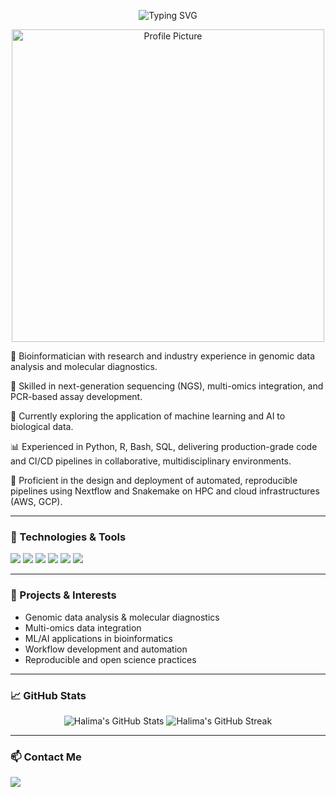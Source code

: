 <p align="center">
  <img src="https://readme-typing-svg.demolab.com?font=Fira+Code&duration=4000&pause=1000&center=true&vCenter=true&width=435&lines=Hi+%F0%9F%91%8B%2C+I'm+Halima+Salam;Bioinformatician+%7C+Genomics+%26+AI;NGS+%7C+Pipelines+%7C+Machine+Learning" alt="Typing SVG" />
</p>

<p align="center">
  <img src="https://www.pnnl.gov/sites/default/files/media/image/Picture4_0.jpg" width="500" alt="Profile Picture"/>
</p>

🔬 Bioinformatician with research and industry experience in genomic data analysis and molecular diagnostics. 

🧬 Skilled in next-generation sequencing (NGS), multi-omics integration, and PCR-based assay development. 

🧠 Currently exploring the application of machine learning and AI to biological data.  

📊 Experienced in Python, R, Bash, SQL, delivering production-grade code and CI/CD pipelines in collaborative, multidisciplinary environments.

🔁 Proficient in the design and deployment of automated, reproducible pipelines using Nextflow and Snakemake on HPC and cloud infrastructures (AWS, GCP). 


---

### 🧰 Technologies & Tools

<p>
  <img src="https://img.shields.io/badge/Language-Python-blue?style=flat&logo=python" />
  <img src="https://img.shields.io/badge/Language-R-75AADB?style=flat&logo=r" />
  <img src="https://img.shields.io/badge/Workflow-Nextflow-3B9C9C?style=flat" />
  <img src="https://img.shields.io/badge/Workflow-Snakemake-green?style=flat" />
  <img src="https://img.shields.io/badge/Tool-Git-orange?style=flat&logo=git" />
  <img src="https://img.shields.io/badge/Tool-Docker-blue?style=flat&logo=docker" />
</p>

---

### 🚀 Projects & Interests

- Genomic data analysis & molecular diagnostics  
- Multi-omics data integration  
- ML/AI applications in bioinformatics  
- Workflow development and automation  
- Reproducible and open science practices  

---

### 📈 GitHub Stats

<p align="center">
  <img src="https://github-readme-stats.vercel.app/api?username=halimasalam&show_icons=true&theme=radical" alt="Halima's GitHub Stats" />
  <img src="https://github-readme-streak-stats.herokuapp.com/?user=halimasalam&theme=radical" alt="Halima's GitHub Streak" />
</p>

---

### 📫 Contact Me

<p>
  <a href="mailto:halimasalam66@gmail.com">
    <img src="https://img.shields.io/badge/Email-D14836?style=flat&logo=gmail&logoColor=white" />
  </a>
  <!-- Optional: Add LinkedIn or personal site if you'd like -->
</p>
